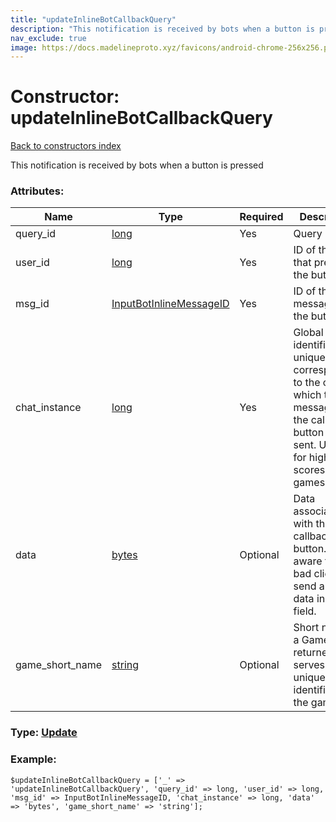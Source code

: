 ```yaml
---
title: "updateInlineBotCallbackQuery"
description: "This notification is received by bots when a button is pressed"
nav_exclude: true
image: https://docs.madelineproto.xyz/favicons/android-chrome-256x256.png
---
```

# Constructor: updateInlineBotCallbackQuery  
[Back to constructors index](/API_docs/constructors/index.html)



This notification is received by bots when a button is pressed

### Attributes:

| Name     |    Type       | Required | Description |
|----------|---------------|----------|-------------|
|query\_id|[long](/API_docs/types/long.html) | Yes|Query ID|
|user\_id|[long](/API_docs/types/long.html) | Yes|ID of the user that pressed the button|
|msg\_id|[InputBotInlineMessageID](/API_docs/types/InputBotInlineMessageID.html) | Yes|ID of the inline message with the button|
|chat\_instance|[long](/API_docs/types/long.html) | Yes|Global identifier, uniquely corresponding to the chat to which the message with the callback button was sent. Useful for high scores in games.|
|data|[bytes](/API_docs/types/bytes.html) | Optional|Data associated with the callback button. Be aware that a bad client can send arbitrary data in this field.|
|game\_short\_name|[string](/API_docs/types/string.html) | Optional|Short name of a Game to be returned, serves as the unique identifier for the game|



### Type: [Update](/API_docs/types/Update.html)


### Example:

```
$updateInlineBotCallbackQuery = ['_' => 'updateInlineBotCallbackQuery', 'query_id' => long, 'user_id' => long, 'msg_id' => InputBotInlineMessageID, 'chat_instance' => long, 'data' => 'bytes', 'game_short_name' => 'string'];
```  
